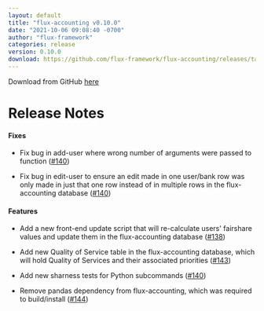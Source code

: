 ```yaml
---
layout: default
title: "flux-accounting v0.10.0"
date: "2021-10-06 09:08:40 -0700"
author: "flux-framework"
categories: release
version: 0.10.0
download: https://github.com/flux-framework/flux-accounting/releases/tag/v0.10.0
---
```


Download from GitHub [here](https://github.com/flux-framework/flux-accounting/releases/tag/v0.10.0)

# Release Notes

#### Fixes

* Fix bug in add-user where wrong number of arguments were passed to function ([#140](https://github.com/flux-framework/flux-accounting/issues/140))

* Fix bug in edit-user to ensure an edit made in one user/bank row was only made in just that one row instead of in multiple rows in the flux-accounting database ([#140](https://github.com/flux-framework/flux-accounting/issues/140))

#### Features

* Add a new front-end update script that will re-calculate users' fairshare values and update them in the flux-accounting database ([#138](https://github.com/flux-framework/flux-accounting/issues/138))

* Add new Quality of Service table in the flux-accounting database, which will hold Quality of Services and their associated priorities ([#143](https://github.com/flux-framework/flux-accounting/issues/143))

* Add new sharness tests for Python subcommands ([#140](https://github.com/flux-framework/flux-accounting/issues/140))

* Remove pandas dependency from flux-accounting, which was required to build/install ([#144](https://github.com/flux-framework/flux-accounting/issues/144))

